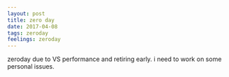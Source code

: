 ```yaml
---
layout: post
title: zero day
date: 2017-04-08
tags: zeroday
feelings: zeroday
---
```


zeroday due to VS performance and retiring early. i need to work on some personal issues.
